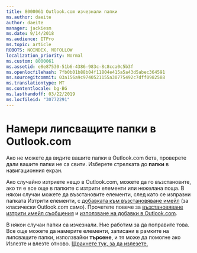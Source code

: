 ```yaml
---
title: 8000061 Outlook.com изчезнали папки
ms.author: daeite
author: daeite
manager: jackiesm
ms.date: 9/14/2018
ms.audience: ITPro
ms.topic: article
ROBOTS: NOINDEX, NOFOLLOW
localization_priority: Normal
ms.custom: 8000061
ms.assetid: e8e87530-51b6-4386-983c-8c8cca0c5b3f
ms.openlocfilehash: 7fb0b01b88b04f11804e415a5a43d5abec364591
ms.sourcegitcommit: 03a156a9c9740521155a30775492c7dff0982588
ms.translationtype: MT
ms.contentlocale: bg-BG
ms.lasthandoff: 03/22/2019
ms.locfileid: "30772291"
---
```

# <a name="find-missing-folders-in-outlookcom"></a>Намери липсващите папки в Outlook.com

Ако не можете да видите вашите папки в Outlook.com бета, проверете дали вашите папки не са свити. Изберете стрелката до **папки** в навигационния екран. 
  
Ако случайно изтриете нещо в Outlook.com, можете да го възстановите, ако тя е все още в папките с изтрити елементи или нежелана поща. В някои случаи можете да възстановите елементи, след като се изпразни папката Изтрити елементи, с [добавката към възстановяване имейл](https://appsource.microsoft.com/product/office/WA104380447) (за класически Outlook.com само). Прочетете повече за [възстановяване изтрити имейл съобщения](https://support.office.com/article/cf06ab1b-ae0b-418c-a4d9-4e895f83ed50) и [използване на добавки в Outlook.com](https://support.office.com/article/a5672109-e4f3-4119-abea-72323e9653cf).
  
В някои случаи папки са изчезнали. Ние работим за да поправите това. Все още можете да намерите елементи, записани в рамките на липсващите папки, използвайки **търсене**, и тя може да помогне ако Излезте и влезте отново. [Щракнете тук, за да излезете.](https://login.live.com/logout.srf)
  

